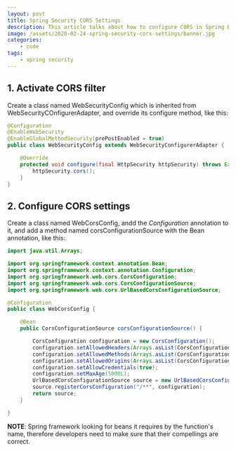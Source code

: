 ```yaml
---
layout: post
title: Spring Security CORS Settings
description: This article talks about how to configure CORS in Spring Boot 2 with Spring Security.
image: /assets/2020-02-24-spring-security-cors-settings/banner.jpg
categories:
    - code
tags:
    - spring security
---
```


## 1. Activate CORS filter

Create a class named WebSecurityConfig which is inherited from WebSecurityCOnfigurerAdapter, and override its configure method, like this:

```java
@Configuration
@EnableWebSecurity
@EnableGlobalMethodSecurity(prePostEnabled = true)
public class WebSecurityConfig extends WebSecurityConfigurerAdapter {

    @Override
    protected void configure(final HttpSecurity httpSecurity) throws Exception {
        httpSecurity.cors();
    }
}
```

## 2. Configure CORS settings

Create a class named WebCorsConfig, andd the *Configuration* annotation to it, and add a method named corsConfigurationSource with the Bean annotation, like this:

```java
import java.util.Arrays;

import org.springframework.context.annotation.Bean;
import org.springframework.context.annotation.Configuration;
import org.springframework.web.cors.CorsConfiguration;
import org.springframework.web.cors.CorsConfigurationSource;
import org.springframework.web.cors.UrlBasedCorsConfigurationSource;

@Configuration
public class WebCorsConfig {

    @Bean
    public CorsConfigurationSource corsConfigurationSource() {

        CorsConfiguration configuration = new CorsConfiguration();
        configuration.setAllowedHeaders(Arrays.asList(CorsConfiguration.ALL));
        configuration.setAllowedMethods(Arrays.asList(CorsConfiguration.ALL));
        configuration.setAllowedOrigins(Arrays.asList(CorsConfiguration.ALL));
        configuration.setAllowCredentials(true);
        configuration.setMaxAge(5000L);
        UrlBasedCorsConfigurationSource source = new UrlBasedCorsConfigurationSource();
        source.registerCorsConfiguration("/**", configuration);
        return source;
    }

}
```

**NOTE**: Spring framework looking for beans it requires by the function's name, therefore developers need to make sure that their compellings are correct.
